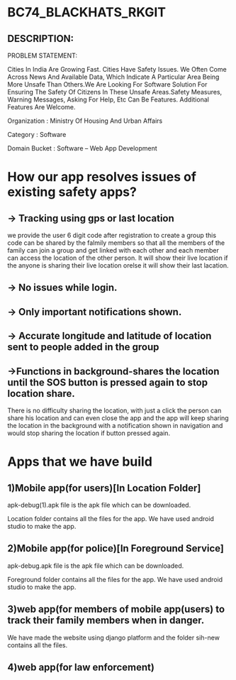 # BC74_BLACKHATS_RKGIT

## DESCRIPTION:

PROBLEM STATEMENT:

Cities In India Are Growing Fast. Cities Have Safety Issues. We Often Come Across News And Available Data, Which Indicate A Particular Area Being More Unsafe Than Others.We Are Looking For Software Solution For Ensuring The Safety Of Citizens In These Unsafe Areas.Safety Measures, Warning Messages, Asking For Help, Etc Can Be Features. Additional Features Are Welcome.

Organization : Ministry Of Housing And Urban Affairs

Category : Software

Domain Bucket : Software – Web App Development

# How our app resolves issues of existing safety apps?

## -> Tracking using gps or last location

we provide the user 6 digit code after registration to create a group this code can be shared by the falmily members so that all the members of the family can join a group and get linked with each other and each member can access the location of the other person. It will show their live location if the anyone is sharing 
their live location orelse it will show their last lacation.

## -> No issues while login.

## -> Only important notifications shown.
 
## -> Accurate longitude and latitude of location sent to people added in the group


## ->Functions in background-shares the location until the SOS button is pressed again to stop location share.

There is no difficulty sharing the location, with just a click the person can share his location and can even close the app and the app will keep sharing the location in the background with a notification shown in navigation and would stop sharing the location if button pressed again.

# Apps that we have build

## 1)Mobile app(for users)[In Location Folder]

apk-debug(1).apk file is the apk file which can be downloaded.

Location folder contains all the files for the app. We have used android studio to make the app.

## 2)Mobile app(for police)[In Foreground Service]

apk-debug.apk file is the apk file which can be downloaded.

Foreground folder contains all the files for the app. We have used android studio to make the app.


## 3)web app(for members of mobile app(users)  to track their family members when in danger.

We have made the website using django platform and the folder sih-new contains all the files.

## 4)web app(for law enforcement)

